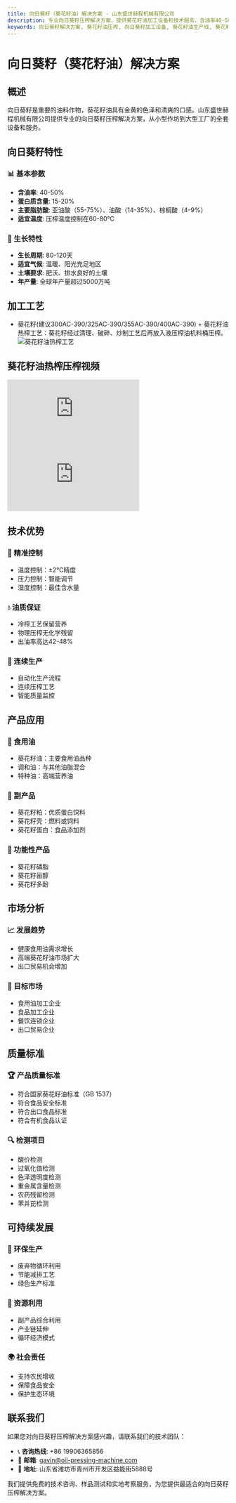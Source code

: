 ```yaml
---
title: 向日葵籽（葵花籽油）解决方案 - 山东盛世赫程机械有限公司
description: 专业向日葵籽压榨解决方案，提供葵花籽油加工设备和技术服务，含油率40-50%，采用热榨工艺保证出油率，从小型作坊到大型工厂的全套设备和服务。
keywords: 向日葵籽解决方案, 葵花籽油压榨, 向日葵籽加工设备, 葵花籽油生产线, 葵花籽油热榨工艺, 向日葵籽压榨机, 葵花籽油提取, 向日葵籽油料加工, 葵花籽油压榨设备, 葵花籽油生产设备, 葵花籽油加工厂
---
```


# 向日葵籽（葵花籽油）解决方案

## 概述

向日葵籽是重要的油料作物，葵花籽油具有金黄的色泽和清爽的口感。山东盛世赫程机械有限公司提供专业的向日葵籽压榨解决方案，从小型作坊到大型工厂的全套设备和服务。

## 向日葵籽特性

### 📊 基本参数
- **含油率**: 40-50%
- **蛋白质含量**: 15-20%
- **主要脂肪酸**: 亚油酸（55-75%）、油酸（14-35%）、棕榈酸（4-9%）
- **适宜温度**: 压榨温度控制在60-80℃

### 🌱 生长特性
- **生长周期**: 80-120天
- **适宜气候**: 温暖、阳光充足地区
- **土壤要求**: 肥沃、排水良好的土壤
- **年产量**: 全球年产量超过5000万吨

## 加工工艺
+ 葵花籽(建议300AC-390/325AC-390/355AC-390/400AC-390)
            + 葵花籽油热榨工艺：葵花籽经过清理、破碎、炒制工艺后再放入液压榨油机料桶压榨。
            ![葵花籽油热榨工艺](/images/葵花籽热榨工艺概览_An%20Overview%20of%20the%20Hot%20Pressing%20Process%20of%20Sunflower%20seeds.png)
## 葵花籽油热榨压榨视频
<div class="video-container">
  <iframe src="https://www.youtube.com/embed/BdmN8beHRyg" frameborder="0" allow="accelerometer; autoplay; clipboard-write; encrypted-media; gyroscope; picture-in-picture" allowfullscreen></iframe>
</div>
<div class="video-container">
  <iframe src="https://www.youtube.com/embed/MgEJddnC56k" frameborder="0" allow="accelerometer; autoplay; clipboard-write; encrypted-media; gyroscope; picture-in-picture" allowfullscreen></iframe>
</div>

## 技术优势

### 🎯 精准控制
- 温度控制：±2℃精度
- 压力控制：智能调节
- 湿度控制：最佳含水量

### 💧 油质保证
- 冷榨工艺保留营养
- 物理压榨无化学残留
- 出油率高达42-48%

### 🔄 连续生产
- 自动化生产流程
- 连续压榨工艺
- 智能质量监控

## 产品应用

### 🍳 食用油
- 葵花籽油：主要食用油品种
- 调和油：与其他油脂混合
- 特种油：高端营养油

### 🥛 副产品
- 葵花籽粕：优质蛋白饲料
- 葵花籽壳：燃料或饲料
- 葵花籽蛋白：食品添加剂

### 💊 功能性产品
- 葵花籽磷脂
- 葵花籽甾醇
- 葵花籽多酚

## 市场分析

### 📈 发展趋势
- 健康食用油需求增长
- 高端葵花籽油市场扩大
- 出口贸易机会增加

### 🎯 目标市场
- 食用油加工企业
- 食品加工企业
- 餐饮连锁企业
- 出口贸易企业


## 质量标准

### 🏆 产品质量标准
- 符合国家葵花籽油标准（GB 1537）
- 符合食品安全标准
- 符合出口食品标准
- 符合有机食品认证

### 🔍 检测项目
- 酸价检测
- 过氧化值检测
- 色泽透明度检测
- 重金属含量检测
- 农药残留检测
- 苯并芘检测

## 可持续发展

### 🌱 环保生产
- 废弃物循环利用
- 节能减排工艺
- 绿色生产标准

### 🔄 资源利用
- 副产品综合利用
- 产业链延伸
- 循环经济模式

### 🌍 社会责任
- 支持农民增收
- 保障食品安全
- 保护生态环境

## 联系我们

如果您对向日葵籽压榨解决方案感兴趣，请联系我们的技术团队：

- 📞 **咨询热线**: +86 19906365856
- 📧 **邮箱**: gavin@oil-pressing-machine.com
- 📍 **地址**: 山东省潍坊市青州市开发区益能街5888号

我们提供免费的技术咨询、样品测试和实地考察服务，为您提供最适合的向日葵籽压榨解决方案。